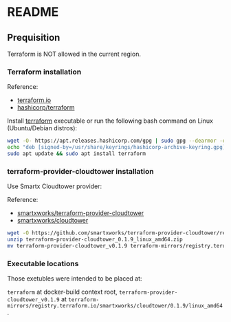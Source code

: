 # README

## Prequisition

Terraform is NOT allowed in the current region.

### Terraform installation

Reference:
  - [terraform.io](https://www.terraform.io)
  - [hashicorp/terraform](https://github.com/hashicorp/terraform)

Install [terraform](https://developer.hashicorp.com/terraform/downloads?product_intent=terraform) executable
or run the following bash command on Linux (Ubuntu/Debian distros):

```bash
wget -O- https://apt.releases.hashicorp.com/gpg | sudo gpg --dearmor -o /usr/share/keyrings/hashicorp-archive-keyring.gpg
echo "deb [signed-by=/usr/share/keyrings/hashicorp-archive-keyring.gpg] https://apt.releases.hashicorp.com $(lsb_release -cs) main" | sudo tee /etc/apt/sources.list.d/hashicorp.list
sudo apt update && sudo apt install terraform
```

### terraform-provider-cloudtower installation

Use Smartx Cloudtower provider:

Reference:
  - [smartxworks/terraform-provider-cloudtower](https://github.com/smartxworks/terraform-provider-cloudtower)
  - [smartxworks/cloudtower](https://registry.terraform.io/providers/smartxworks/cloudtower/latest)

```bash
wget -O https://github.com/smartxworks/terraform-provider-cloudtower/releases/download/v0.1.9/terraform-provider-cloudtower_0.1.9_linux_amd64.zip
unzip terraform-provider-cloudtower_0.1.9_linux_amd64.zip
mv terraform-provider-cloudtower_v0.1.9 terraform-mirrors/registry.terraform.io/smartxworks/cloudtower/0.1.9/linux_amd64
```

### Executable locations

Those exetubles were intended to be placed at:

`terraform` at docker-build context root,
`terraform-provider-cloudtower_v0.1.9` at `terraform-mirrors/registry.terraform.io/smartxworks/cloudtower/0.1.9/linux_amd64`.